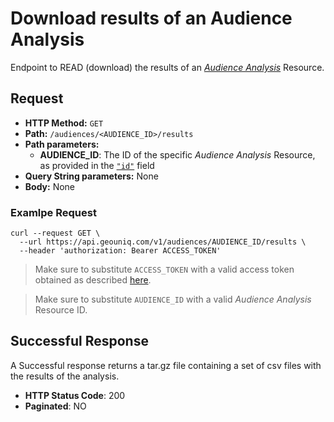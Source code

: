 # Download results of an Audience Analysis


Endpoint to READ (download) the results of an [*Audience Analysis*](/api/reference/resources/resources/user-created/campaign-footfall.md) Resource.

## Request

* **HTTP Method:** `GET`
* **Path:** `/audiences/<AUDIENCE_ID>/results`
* **Path parameters:**
    *  **AUDIENCE_ID**: The ID of the specific *Audience Analysis* Resource, as provided in the [`"id"`](api/data-models/resources/user-created/audience-analysis.md) field
* **Query String parameters:** None
* **Body:** None
    
### Examlpe Request


```shell
curl --request GET \
  --url https://api.geouniq.com/v1/audiences/AUDIENCE_ID/results \
  --header 'authorization: Bearer ACCESS_TOKEN'
```

> Make sure to substitute `ACCESS_TOKEN` with a valid access token obtained as described [here](/api/reference/general-aspects/auth.md).

> Make sure to substitute `AUDIENCE_ID` with a valid *Audience Analysis* Resource ID.


## Successful Response

A Successful response returns a tar.gz file containing a set of csv files with the results of the analysis.

* **HTTP Status Code**: 200
* **Paginated**: NO




